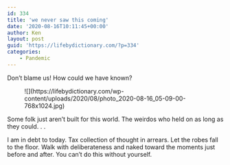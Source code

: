 ```yaml
---
id: 334
title: 'we never saw this coming'
date: '2020-08-16T10:11:45+00:00'
author: Ken
layout: post
guid: 'https://lifebydictionary.com/?p=334'
categories:
    - Pandemic
---
```


Don’t blame us! How could we have known?

<figure class="wp-block-image size-large">![](https://lifebydictionary.com/wp-content/uploads/2020/08/photo_2020-08-16_05-09-00-768x1024.jpg)</figure>Some folk just aren’t built for this world. The weirdos who held on as long as they could. . .

I am in debt to today. Tax collection of thought in arrears. Let the robes fall to the floor. Walk with deliberateness and naked toward the moments just before and after. You can’t do this without yourself.